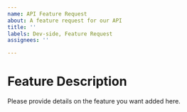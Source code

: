 ```yaml
---
name: API Feature Request
about: A feature request for our API
title: ''
labels: Dev-side, Feature Request
assignees: ''

---
```


# Feature Description
Please provide details on the feature you want added here.
